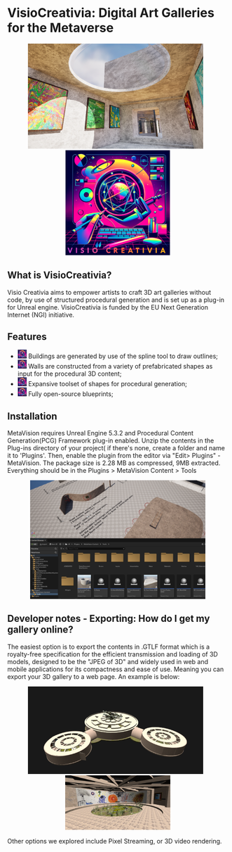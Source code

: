# VisioCreativia: Digital Art Galleries for the Metaverse
<p align="center">
  <img src="https://github.com/SCT-lab/VisioCreativia/blob/main/Images/Picture7.png" alt="VisioCreativia Visual Example" width="400" style="display: inline-block; margin-right: 10px;">
  <img src="https://github.com/SCT-lab/VisioCreativia/blob/main/Images/logo4.PNG" alt="VisioCreativia Logo" width="240" style="display: inline-block;">
</p>

## What is VisioCreativia?
Visio Creativia aims to empower artists to craft 3D art galleries without code, by use of structured procedural generation and is set up as a plug-in for Unreal engine. VisioCreativia is funded by the EU Next Generation Internet (NGI) initiative.

## Features
* <img src="https://github.com/SCT-lab/VisioCreativia/blob/main/Images/logo4.PNG" width="20"> Buildings are generated by use of the spline tool to draw outlines;
* <img src="https://github.com/SCT-lab/VisioCreativia/blob/main/Images/logo4.PNG" width="20"> Walls are constructed from a variety of prefabricated shapes as input for the procedural 3D content;
* <img src="https://github.com/SCT-lab/VisioCreativia/blob/main/Images/logo4.PNG" width="20"> Expansive toolset of shapes for procedural generation;
* <img src="https://github.com/SCT-lab/VisioCreativia/blob/main/Images/logo4.PNG" width="20"> Fully open-source blueprints;

## Installation
MetaVision requires Unreal Engine 5.3.2 and Procedural Content Generation(PCG) Framework plug-in enabled. Unzip the contents in the Plug-ins directory of your project( if there's none, create a folder and name it to 'Plugins'. Then, enable the plugin from the editor via "Edit> Plugins" -MetaVision. The package size is 2.28 MB as compressed, 9MB extracted.
Everything should be in the Plugins > MetaVision Content > Tools

<p align="center">
  <img src="https://github.com/SCT-lab/VisioCreativia/blob/main/Images/Screenshot%202024-07-25%20125035.png" alt="DigiFungi Visual Example4" width="400">
</p>

## Developer notes - Exporting: How do I get my gallery online?
The easiest option is to export the contents in .GTLF format which is a royalty-free specification for the efficient transmission and loading of 3D models, designed to be the "JPEG of 3D" and widely used in web and mobile applications for its compactness and ease of use. Meaning you can export your 3D gallery to a web page. An example is below:

<p align="center">
  <img src="https://github.com/SCT-lab/VisioCreativia/blob/main/Images/Picture3.png" alt="gltf gallery" width="400" style="display: inline-block; margin-right: 10px;">
  <img src="https://github.com/SCT-lab/VisioCreativia/blob/main/Images/Picture11.png" alt="gltf inside gallery" width="240" style="display: inline-block;">
</p>


Other options we explored include Pixel Streaming, or 3D video rendering.


